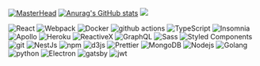 [![MasterHead](https://github.com/Matarwy/Matarwy/blob/main/header.png)](https://github.com/Matarwy)
[![Anurag's GitHub stats](https://github-readme-stats.vercel.app/api?username=Matarwy&count_private=true&show_icons=true&theme=radical)](https://github.com/Matarwy)
![](https://komarev.com/ghpvc/?username=Matarwy)
<p>
  <img alt="React" src="https://img.shields.io/badge/-React-45b8d8?style=flat-square&logo=react&logoColor=white" />
  <img alt="Webpack" src="https://img.shields.io/badge/-Webpack-8DD6F9?style=flat-square&logo=webpack&logoColor=white" /> 
  <img alt="Docker" src="https://img.shields.io/badge/-Docker-46a2f1?style=flat-square&logo=docker&logoColor=white" />
  <img alt="github actions" src="https://img.shields.io/badge/-Github_Actions-2088FF?style=flat-square&logo=github-actions&logoColor=white" />
  <img alt="TypeScript" src="https://img.shields.io/badge/-TypeScript-007ACC?style=flat-square&logo=typescript&logoColor=white" />
  <img alt="Insomnia" src="https://img.shields.io/badge/-Insomnia-5849BE?style=flat-square&logo=insomnia&logoColor=white" />
  <img alt="Apollo" src="https://img.shields.io/badge/-Apollo%20GraphQL-311C87?style=flat-square&logo=apollo-graphql&logoColor=white" />
  <img alt="Heroku" src="https://img.shields.io/badge/-Heroku-430098?style=flat-squaree&logo=heroku&logoColor=white" />
  <img alt="ReactiveX" src="https://img.shields.io/badge/-RxJs-B7178C?style=flat-square&logo=reactivex&logoColor=white" />
  <img alt="GraphQL" src="https://img.shields.io/badge/-GraphQL-E10098?style=flat-square&logo=graphql&logoColor=white" />
  <img alt="Sass" src="https://img.shields.io/badge/-Sass-CC6699?style=flat-square&logo=sass&logoColor=white" />
  <img alt="Styled Components" src="https://img.shields.io/badge/-Styled_Components-db7092?style=flat-square&logo=styled-components&logoColor=white" />
  <img alt="git" src="https://img.shields.io/badge/-Git-F05032?style=flat-square&logo=git&logoColor=white" />
  <img alt="NestJs" src="https://img.shields.io/badge/-NestJs-ea2845?style=flat-square&logo=nestjs&logoColor=white" />
  <img alt="npm" src="https://img.shields.io/badge/-NPM-CB3837?style=flat-square&logo=npm&logoColor=white" />
  <img alt="d3js" src="https://img.shields.io/badge/-D3.js-F9A03C?style=flat-squaree&logo=d3.js&logoColor=white" />
  <img alt="Prettier" src="https://img.shields.io/badge/-Prettier-F7B93E?style=flat-square&logo=prettier&logoColor=white" />
  <img alt="MongoDB" src="https://img.shields.io/badge/-MongoDB-13aa52?style=flat-square&logo=mongodb&logoColor=white" />
  <img alt="Nodejs" src="https://img.shields.io/badge/node.js-6DA55F?style=flat-square&logo=node.js&logoColor=white" />
  <img alt="Golang" src="https://img.shields.io/badge/go-%2300ADD8.svg?style=flat-square&logo=go&logoColor=white" />
  <img alt="python" src="https://img.shields.io/badge/python-3670A0?style=flat-square&logo=python&logoColor=ffdd54" />
  <img alt="Electron" src="https://img.shields.io/badge/Electron-191970?style=flat-square&logo=Electron&logoColor=white"/>
  <img alt="gatsby" src="https://img.shields.io/badge/Gatsby-%23663399.svg?style=flat-square&logo=gatsby&logoColor=white" />
  <img alt="jwt" src="https://img.shields.io/badge/JWT-black?style=flat-square&logo=JSON%20web%20tokens" />
  <img alt="" src="https://img.shields.io/badge/nestjs-%23E0234E.svg?style=flat-square&logo=nestjs&logoColor=white" />
  <img alt="" src="https://img.shields.io/badge/Next-black?style=flat-square&logo=next.js&logoColor=white" />
  <img alt="" src="https://img.shields.io/badge/threejs-black?style=flat-square&logo=three.js&logoColor=white" />
  <img alt="" src="https://img.shields.io/badge/yarn-%232C8EBB.svg?style=flat-square&logo=yarn&logoColor=white" />
  <img alt="" src="https://img.shields.io/badge/git-%23F05033.svg?style=flat-square&logo=git&logoColor=white" />
  <img alt="" src="https://img.shields.io/badge/AWS-%23FF9900.svg?style=flat-square&logo=amazon-aws&logoColor=white" />
  <img alt="" src="https://img.shields.io/badge/datadog-%23632CA6.svg?style=flat-square&logo=datadog&logoColor=white" />
  <img  alt="" src="https://img.shields.io/badge/netlify-%23000000.svg?style=flat-square&logo=netlify&logoColor=#00C7B7" />
  <img  alt="" src="https://img.shields.io/badge/nginx-%23009639.svg?style=flat-square&logo=nginx&logoColor=white" />
  <img  alt="" src="https://img.shields.io/badge/postgres-%23316192.svg?style=flat-square&logo=postgresql&logoColor=white" />
  <img  alt="" src="https://img.shields.io/badge/redis-%23DD0031.svg?style=flat-square&logo=redis&logoColor=white" />
  <img  alt="" src="https://img.shields.io/badge/-jest-%23C21325?style=flat-square&logo=jest&logoColor=white" />
  <img  alt="" src="https://img.shields.io/badge/-cypress-%23E5E5E5?style=flat-square&logo=cypress&logoColor=058a5e" />
  <img  alt="" src="https://img.shields.io/badge/Linux-FCC624?style=flat-square&logo=linux&logoColor=black" />
  <img alt="" src="https://img.shields.io/badge/docker-%230db7ed.svg?style=flat-square&logo=docker&logoColor=white" />
  <img alt="" src="https://img.shields.io/badge/codecov-%23ff0077.svg?style=flat-square&logo=codecov&logoColor=white" />      
</p>
